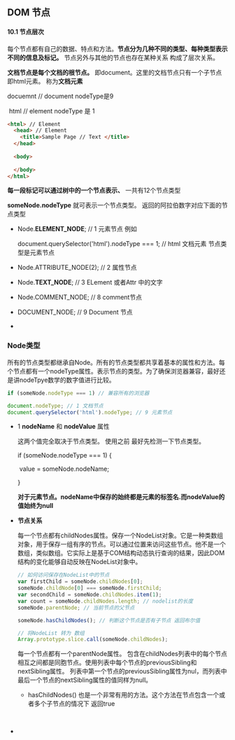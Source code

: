 ## DOM 节点



#### 10.1 节点层次

每个节点都有自己的数据、特点和方法。**节点分为几种不同的类型、每种类型表示不同的信息及标记。** 节点另外与其他的节点也存在某种关系 构成了层次关系。

**文档节点是每个文档的根节点。** 即document。这里的文档节点只有一个子节点 即html元素。 称为**文档元素**

docuemnt // document nodeType是9

​	html // element nodeType 是 1

```html
<html> // Element
  <head> // Element
	<title>Sample Page // Text </title>
  </head>
  
  <body>
  	     
  </body>
</html>
```



**每一段标记可以通过树中的一个节点表示、** 一共有12个节点类型 

**someNode.nodeType**  就可表示一个节点类型。 返回的阿拉伯数字对应下面的节点类型

* Node.**ELEMENT_NODE**; // 1 元素节点 例如 <p> <div>

  document.querySelector('html').nodeType === 1; // html 文档元素 节点类型是元素节点 

* Node.ATTRIBUTE_NODE(2); // 2 属性节点

* Node.**TEXT_NODE**; // 3 ELement 或者Attr 中的文字

* Node.COMMENT_NODE; // 8 comment节点

* DOCUMENT_NODE; // 9 Document 节点

*  ​

### Node类型

所有的节点类型都继承自Node。所有的节点类型都共享着基本的属性和方法。每个节点都有一个nodeType属性。表示节点的类型。为了确保浏览器兼容，最好还是讲nodeTpye数学的数字值进行比较。

```javascript
if (someNode.nodeType === 1) // 兼容所有的浏览器

document.nodeType; // 1 文档节点
document.querySelector('html').nodeType; // 9 元素节点
```

* 1 **nodeName** 和 **nodeValue** 属性

  这两个值完全取决于节点类型。 使用之前 最好先检测一下节点类型。

  if (someNode.nodeType === 1) {

  ​	value = someNode.nodeName; 

  }

  **对于元素节点。nodeName中保存的始终都是元素的标签名.而nodeValue的值始终为null**

* **节点关系**

  每一个节点都有childNodes属性。保存一个NodeList对象。它是一种类数组对象，用于保存一组有序的节点。可以通过位置来访问这些节点。他不是一个数组，类似数组。它实际上是基于COM结构动态执行查询的结果，因此DOM结构的变化能够自动反映在NodeList对象中。

  ```javascript
  // 如何访问保存在NodeList中的节点
  var firstChild = someNode.childNodes[0];
  someNode.childNode[0] === someNode.firstChild;
  var secondChild = someNode.childNodes.item(1);
  var count = someNode.childNodes.length; // nodelist的长度
  someNode.parentNode; // 当前节点的父节点

  someNode.hasChildNodes(); // 判断这个节点是否有子节点 返回布尔值

  // 将NodeList 转为 数组
  Array.prototype.slice.call(someNode.childNodes);
  ```

  每一个节点都有一个parentNode属性。 包含在childNodes列表中的每个节点相互之间都是同胞节点。使用列表中每个节点的previousSibling和nextSibling属性。 列表中第一个节点的previousSibling属性为nul，而列表中最后一个节点的nextSibling属性的值同样为null。

  * hasChildNodes() 也是一个非常有用的方法。这个方法在节点包含一个或者多个子节点的情况下 返回true

    ​

* ​























